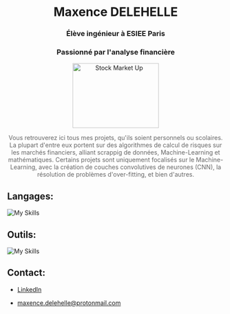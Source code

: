 <h1 align="center">Maxence DELEHELLE</h1>
<h3 align="center">Élève ingénieur à ESIEE Paris</h3>

<h3 align="center">Passionné par l'analyse financière</h3>

<p align="center">
    <img src="https://tenor.com/bZjSF.gif"
         alt="Stock Market Up" width="200" height="150"/>
</p>

<p align="center" style="font-size: 14px; color: #666;">
    Vous retrouverez ici tous mes projets, qu'ils soient personnels ou scolaires. La plupart d'entre eux portent sur des algorithmes de calcul de risques sur
    les marchés financiers, alliant scrappig de données, Machine-Learning et mathématiques. Certains projets sont uniquement focalisés sur le Machine-Learning, avec
    la création de couches convolutives de neurones (CNN), la résolution de problèmes d'over-fitting, et bien d'autres.
</p>

## Langages:

![My Skills](https://skillicons.dev/icons?i=cpp,c,py,ocaml,mysql,matlab,rust)

## Outils:

![My Skills](https://skillicons.dev/icons?i=vscode,visualstudio,kali,github,sklearn,tensorflow,linux,ubuntu&perline=5)


 ## Contact:

 - <a href="https://www.linkedin.com/in/maxence-delehelle-66a205327">LinkedIn</a><br>

 - maxence.delehelle@protonmail.com
